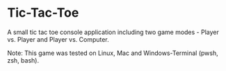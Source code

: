 # Tic-Tac-Toe
A small tic tac toe console application including two game modes - Player vs. Player and Player vs. Computer.

Note: This game was tested on Linux, Mac and Windows-Terminal (pwsh, zsh, bash).
